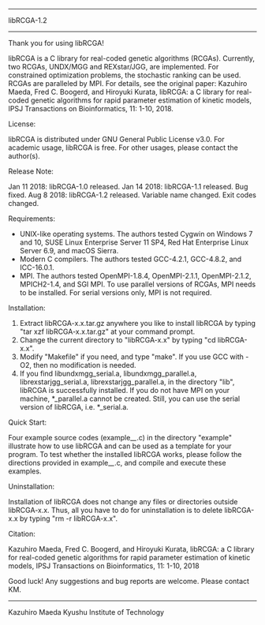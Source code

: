 
***************
  libRCGA-1.2
***************


Thank you for using libRCGA!

libRCGA is a C library for real-coded genetic algorithms (RCGAs). Currently, two RCGAs, UNDX/MGG and REXstar/JGG, are implemented. For constrained optimization problems, the stochastic ranking can be used. RCGAs are paralleled by MPI. For details, see the original paper: Kazuhiro Maeda, Fred C. Boogerd, and Hiroyuki Kurata, libRCGA: a C library for real-coded genetic algorithms for rapid parameter estimation of kinetic models, IPSJ Transactions on Bioinformatics, 11: 1-10, 2018.


License:

libRCGA is distributed under GNU General Public License v3.0. For academic usage, libRCGA is free. For other usages, please contact the author(s).


Release Note:

Jan 11 2018: libRCGA-1.0 released.
Jan 14 2018: libRCGA-1.1 released. Bug fixed.
Aug  8 2018: libRCGA-1.2 released. Variable name changed. Exit codes changed.


Requirements:

- UNIX-like operating systems. The authors tested Cygwin on Windows 7 and 10, SUSE Linux Enterprise Server 11 SP4, Red Hat Enterprise Linux Server 6.9, and macOS Sierra.
- Modern C compilers. The authors tested GCC-4.2.1, GCC-4.8.2, and ICC-16.0.1.
- MPI. The authors tested OpenMPI-1.8.4, OpenMPI-2.1.1, OpenMPI-2.1.2, MPICH2-1.4, and SGI MPI. To use parallel versions of RCGAs, MPI needs to be installed. For serial versions only, MPI is not required.


Installation:

1. Extract libRCGA-x.x.tar.gz anywhere you like to install libRCGA by typing "tar xzf libRCGA-x.x.tar.gz" at your command prompt.
2. Change the current directory to "libRCGA-x.x" by typing "cd libRCGA-x.x".
3. Modify "Makefile" if you need, and type "make". If you use GCC with -O2, then no modification is needed.
4. If you find libundxmgg_serial.a, libundxmgg_parallel.a, librexstarjgg_serial.a, librexstarjgg_parallel.a, in the directory "lib", libRCGA is successfully installed. If you do not have MPI on your machine, *_parallel.a cannot be created. Still, you can use the serial version of libRCGA, i.e. *_serial.a.


Quick Start:

Four example source codes (example_*_*.c) in the directory "example" illustrate how to use libRCGA and can be used as a template for your program. To test whether the installed libRCGA works, please follow the directions provided in example_*_*.c, and compile and execute these examples.


Uninstallation:

Installation of libRCGA does not change any files or directories outside libRCGA-x.x. Thus, all you have to do for uninstallation is to delete libRCGA-x.x by typing "rm -r libRCGA-x.x".


Citation:

Kazuhiro Maeda, Fred C. Boogerd, and Hiroyuki Kurata, libRCGA: a C library for real-coded genetic algorithms for rapid parameter estimation of kinetic models, IPSJ Transactions on Bioinformatics, 11: 1-10, 2018


Good luck! Any suggestions and bug reports are welcome. Please contact KM.


-------------------------------
Kazuhiro Maeda
Kyushu Institute of Technology
